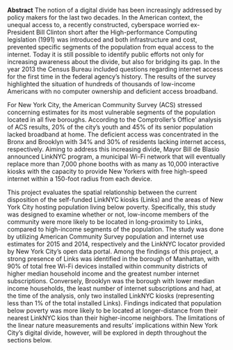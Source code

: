 **Abstract**
The notion of a digital divide has been increasingly addressed by policy makers for the last two decades. In the American context, the unequal access to, a recently constructed, cyberspace worried ex-President Bill Clinton short after the High-performance Computing legislation (1991) was introduced and both infrastructure and cost, prevented specific segments of the population from equal access to the internet. Today it is still possible to identify public efforts not only for increasing awareness about the divide, but also for bridging its gap. In the year 2013 the Census Bureau included questions regarding internet access for the first time in the federal agency’s history. The results of the survey highlighted the situation of hundreds of thousands of low-income Americans with no computer ownership and deficient access broadband.

For New York City, the American Community Survey (ACS) stressed concerning estimates for its most vulnerable segments of the population located in all five boroughs. According to the Comptroller’s Office’ analysis of ACS results, 20% of the city’s youth and 45% of its senior population lacked broadband at home. The deficient access was concentrated in the Bronx and Brooklyn with 34% and 30% of residents lacking internet access, respectively.  Aiming to address this increasing divide, Mayor Bill de Blasio announced LinkNYC program, a municipal Wi-Fi network that will eventually replace more than 7,000 phone booths with as many as 10,000 interactive kiosks with the capacity to provide New Yorkers with free high-speed internet within a 150-foot radius from each device. 

This project evaluates the spatial relationship between the current disposition of the self-funded LinkNYC kiosks (Links) and the areas of New York City hosting population living below poverty. Specifically, this study was designed to examine whether or not, low-income members of the community were more likely to be located in long-proximity to Links, compared to high-income segments of the population. The study was done by utilizing American Community Survey population and internet use estimates for 2015 and 2014, respectively and the LinkNYC locator provided by New York City’s open data portal. Among the findings of this project, a strong presence of Links was identified in the borough of Manhattan, with 90% of total free Wi-Fi devices installed within community districts of higher median household income and the greatest number internet subscriptions. Conversely, Brooklyn was the borough with lower median income households, the least number of internet subscriptions and had, at the time of the analysis, only two installed LinkNYC kiosks (representing less than 1% of the total installed Links). Findings indicated that population below poverty was more likely to be located at longer-distance from their nearest LinkNYC kios than their higher-income neighbors. The limitations of the linear nature measurements and results’ implications within New York City’s digital divide, however, will be explored in depth throughout the sections below.  
